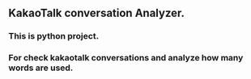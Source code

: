 ## KakaoTalk conversation Analyzer.

### This is python project.
### For check kakaotalk conversations and analyze how many words are used.
